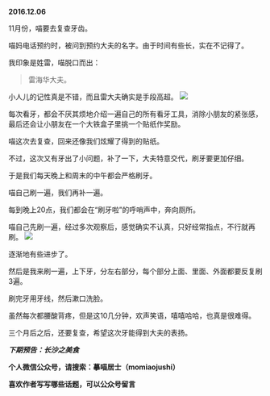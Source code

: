 
**2016.12.06**

11月份，喵要去复查牙齿。

喵妈电话预约时，被问到预约大夫的名字。由于时间有些长，实在不记得了。

我印象是姓雷，喵脱口而出：
>雷海华大夫。


小人儿的记性真是不错，而且雷大夫确实是手段高超。
![](https://pic3.zhimg.com/v2-6c29fe117eea578145f8bd85e89c21ac.jpg)


每次看牙，都会不厌其烦地介绍一遍自己的所有看牙工具，消除小朋友的紧张感，最后还会让小朋友在一个大铁盒子里挑一个贴纸作奖励。

喵这次去复查，回来还像我们炫耀了得到的贴纸。

不过，这次又有牙出了小问题，补了一下，大夫特意交代，刷牙要更加仔细。

于是我们每天晚上和周末的中午都会严格刷牙。

喵自己刷一遍，我们再补一遍。

每到晚上20点，我们都会在“刷牙啦”的呼哨声中，奔向厕所。

喵自己先刷一遍，经过多次观察后，感觉确实不认真，只好经常指点，不行就再刷。
![](https://pic2.zhimg.com/v2-dc060296a6d87cace6d3acc50ba7932d.jpg)


逐渐地有些进步了。

然后是我来刷一遍，上下牙，分左右部分，每个部分上面、里面、外面都要反复刷3遍。

刷完牙用牙线，然后漱口洗脸。

虽然每次都腰酸背疼，但是这10几分钟，欢声笑语，嘻嘻哈哈，也真是很难得。

三个月后之后，还要复查，希望这次牙能得到大夫的表扬。


***下期预告：长沙之美食***


**个人微信公众号，请搜索：摹喵居士（momiaojushi）**

**喜欢作者写写哪些话题，可以公众号留言**
